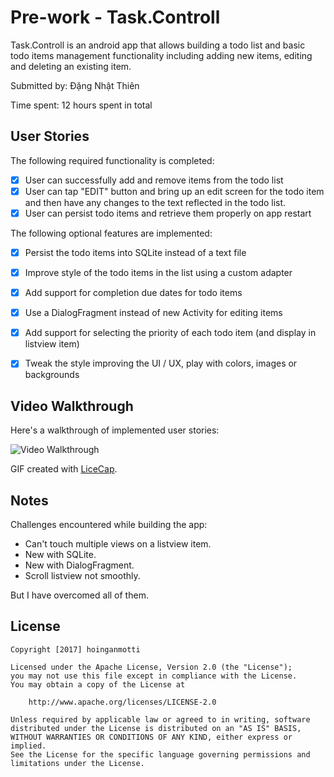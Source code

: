 # Pre-work - Task.Controll

Task.Controll is an android app that allows building a todo list and basic todo items management functionality including adding new items, editing and deleting an existing item.

Submitted by: Đặng Nhật Thiên

Time spent: 12 hours spent in total

## User Stories

The following required functionality is completed:

* [x] User can successfully add and remove items from the todo list
* [x] User can tap "EDIT" button and bring up an edit screen for the todo item and then have any changes to the text reflected in the todo list.
* [x] User can persist todo items and retrieve them properly on app restart

The following optional features are implemented:

* [x] Persist the todo items into SQLite instead of a text file
* [x] Improve style of the todo items in the list using a custom adapter
* [x] Add support for completion due dates for todo items
* [x] Use a DialogFragment instead of new Activity for editing items
* [x] Add support for selecting the priority of each todo item (and display in listview item)
* [x] Tweak the style improving the UI / UX, play with colors, images or backgrounds


## Video Walkthrough 

Here's a walkthrough of implemented user stories:

<img src='https://giphy.com/gifs/26xBx6z4bJOJ4V8t2' title='Video Walkthrough' width='' alt='Video Walkthrough' />

GIF created with [LiceCap](http://www.cockos.com/licecap/).

## Notes

Challenges encountered while building the app:
- Can't touch multiple views on a listview item.
- New with SQLite.
- New with DialogFragment.
- Scroll listview not smoothly.

But I have overcomed all of them.

## License

    Copyright [2017] hoinganmotti

    Licensed under the Apache License, Version 2.0 (the "License");
    you may not use this file except in compliance with the License.
    You may obtain a copy of the License at

        http://www.apache.org/licenses/LICENSE-2.0

    Unless required by applicable law or agreed to in writing, software
    distributed under the License is distributed on an "AS IS" BASIS,
    WITHOUT WARRANTIES OR CONDITIONS OF ANY KIND, either express or implied.
    See the License for the specific language governing permissions and
    limitations under the License.
